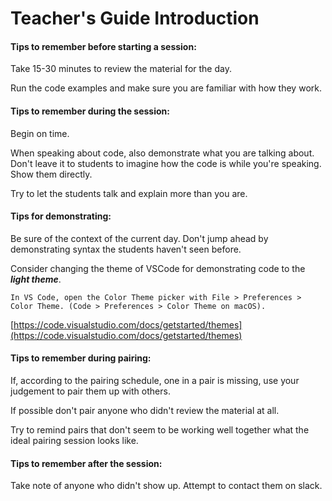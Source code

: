 # Teacher's Guide Introduction

#### Tips to remember before starting a session:

Take 15-30 minutes to review the material for the day.

Run the code examples and make sure you are familiar with how they work.

#### Tips to remember during the session:

Begin on time.

When speaking about code, also demonstrate what you are talking about. Don't leave it to students to imagine how the code is while you're speaking. Show them directly.

Try to let the students talk and explain more than you are.

#### Tips for demonstrating:

Be sure of the context of the current day. Don't jump ahead by demonstrating syntax the students haven't seen before.

Consider changing the theme of VSCode for demonstrating code to the _**light theme**_.

```text
In VS Code, open the Color Theme picker with File > Preferences > Color Theme. (Code > Preferences > Color Theme on macOS).
```

[https://code.visualstudio.com/docs/getstarted/themes](https://code.visualstudio.com/docs/getstarted/themes)

#### Tips to remember during pairing:

If, according to the pairing schedule, one in a pair is missing, use your judgement to pair them up with others.

If possible don't pair anyone who didn't review the material at all.

Try to remind pairs that don't seem to be working well together what the ideal pairing session looks like.

#### Tips to remember after the session:

Take note of anyone who didn't show up. Attempt to contact them on slack.


